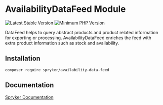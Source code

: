 # AvailabilityDataFeed Module
[![Latest Stable Version](https://poser.pugx.org/spryker/availability-data-feed/v/stable.svg)](https://packagist.org/packages/spryker/availability-data-feed)
[![Minimum PHP Version](https://img.shields.io/badge/php-%3E%3D%208.0-8892BF.svg)](https://php.net/)

DataFeed helps to query abstract products and product related information for exporting or processing. AvailabilityDataFeed enriches the feed with extra product information such as stock and availability.

## Installation

```
composer require spryker/availability-data-feed
```

## Documentation

[Spryker Documentation](https://docs.spryker.com)
